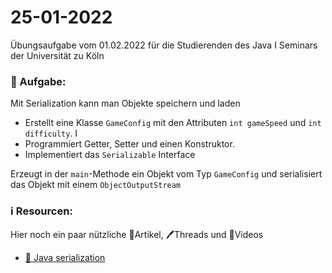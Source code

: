 # 25-01-2022
Übungsaufgabe vom 01.02.2022 für die Studierenden des Java I Seminars der Universität zu Köln


### 📝 Aufgabe:

Mit Serialization kann man Objekte speichern und laden
- Erstellt eine Klasse ```GameConfig``` mit den Attributen ```int gameSpeed``` und ```int difficulty```. I
- Programmiert Getter, Setter und einen Konstruktor.
- Implementiert das ```Serializable``` Interface

Erzeugt in der ```main```-Methode ein Objekt vom Typ ```GameConfig``` und serialisiert das Objekt mit einem ```ObjectOutputStream```



### ℹ️ Resourcen:
Hier noch ein paar nützliche 📃Artikel, 🖊️Threads und 🎥Videos

- [📃 Java serialization](https://www.baeldung.com/java-serialization)

